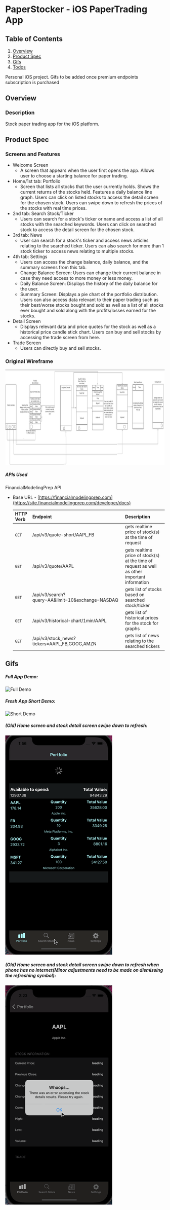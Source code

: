 # PaperStocker - iOS PaperTrading App

## Table of Contents
1. [Overview](#Overview)
2. [Product Spec](#Product-Spec)
3. [Gifs](#Gifs)
4. [Todos](#Todos)

Personal iOS project. Gifs to be added once premium endpoints subscription is purchased


## Overview
### Description
Stock paper trading app for the iOS platform. 

## Product Spec
### Screens and Features

* Welcome Screen
    * A screen that appears when the user first opens the app. Allows user to choose a starting balance for paper trading.
* Home/1st tab: Portfolio
    * Screen that lists all stocks that the user currently holds. Shows the current returns of the stocks held. Features a daily balance line graph. Users can click on listed stocks to access the detail screen for the chosen stock. Users can swipe down to refresh the prices of the stocks with real time prices. 
* 2nd tab: Search Stock/Ticker
    * Users can search for a stock's ticker or name and access a list of all stocks with the searched keywords. Users can click on searched stock to access the detail screen for the chosen stock. 
* 3rd tab: News
    *  User can search for a stock's ticker and access news articles relating to the searched ticker. Users can also search for more than 1 stock ticker to access news relating to multiple stocks. 
* 4th tab: Settings
    * Users can access the change balance, daily balance, and the summary screens from this tab. 
    * Change Balance Screen: Users can change their current balance in case they need access to more money or less money.
    * Daily Balance Screen: Displays the history of the daily balance for the user. 
    * Summary Screen: Displays a pie chart of the portfolio distribution. Users can also access data relevant to their paper trading such as their best/worse stocks bought and sold as well as a list of all stocks ever bought and sold along with the profits/losses earned for the stocks.
* Detail Screen
    * Displays relevant data and price quotes for the stock as well as a historical price candle stick chart. Users can buy and sell stocks by accessing the trade screen from here.
* Trade Screen
    * Users can directly buy and sell stocks.
    
    
### Original Wireframe
<img src="https://github.com/Jimmy-2/PaperStocker/blob/main/gifs/OriginalWireframe.png?raw=true" height=300>

##### APIs Used
FinancialModelingPrep API
- Base URL - [https://financialmodelingprep.com](https://site.financialmodelingprep.com/developer/docs)

   HTTP Verb | Endpoint | Description
   ----------|----------|------------
    `GET`    | /api/v3/quote-short/AAPL,FB | gets realtime price of stock(s) at the time of request
    `GET`    | /api/v3/quote/AAPL | gets realtime price of stock(s) at the time of request as well as other important information
    `GET`    | /api/v3/search?query=AA&limit=10&exchange=NASDAQ | gets list of stocks based on searched stock/ticker
    `GET`    | /api/v3/historical-chart/1min/AAPL | gets list of historical prices for the stock for graphs
    `GET`    | /api/v3/stock_news?tickers=AAPL,FB,GOOG,AMZN | gets list of news relating to the searched tickers
    
    

## Gifs
##### Full App Demo:

<img src='https://github.com/Jimmy-2/PaperStocker/blob/main/gifs/appDemoOldApp.gif?raw=true' title='Full Demo' width='' alt='Full Demo' />

##### Fresh App Short Demo:

<img src='https://github.com/Jimmy-2/PaperStocker/blob/main/gifs/appDemoNewApp.gif?raw=true' title='Short Demo' width='' alt='Short Demo' />

##### (Old) Home screen and stock detail screen swipe down to refresh:

<img src='https://raw.githubusercontent.com/Jimmy-2/PaperStocker/main/gifs/Refresh1.gif' title='Refresh gif' width='' alt='Refresh gif' />

##### (Old) Home screen and stock detail screen swipe down to refresh when phone has no internet(Minor adjustments need to be made on dismissing the refreshing symbol):

<img src='https://raw.githubusercontent.com/Jimmy-2/PaperStocker/main/gifs/IfNoInternet.gif' title='Refresh gif' width='' alt='Refresh gif' />

